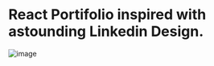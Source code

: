 # React Portifolio inspired with astounding Linkedin Design.

![image](https://github.com/DerikSehn/linkedIn_portifolio/assets/120342920/fa1a4138-c6ef-451d-afd6-4ab6ea43f2ae)
